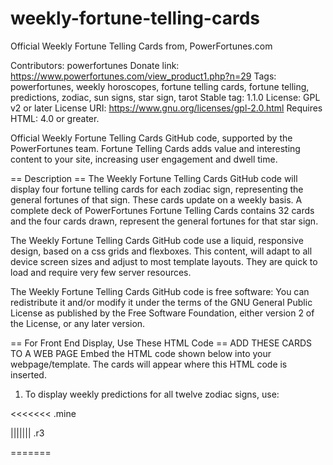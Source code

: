 # weekly-fortune-telling-cards
Official Weekly Fortune Telling Cards from, PowerFortunes.com

Contributors: powerfortunes
Donate link: https://www.powerfortunes.com/view_product1.php?n=29
Tags: powerfortunes, weekly horoscopes, fortune telling cards, fortune telling, predictions, zodiac, sun signs, star sign, tarot
Stable tag: 1.1.0
License: GPL v2 or later
License URI: https://www.gnu.org/licenses/gpl-2.0.html
Requires HTML: 4.0 or greater.

Official Weekly Fortune Telling Cards GitHub code, supported by the PowerFortunes team. Fortune Telling Cards adds value and interesting content to your site, increasing user engagement and dwell time.

== Description ==
The Weekly Fortune Telling Cards GitHub code will display four fortune telling cards for each zodiac sign, representing the general fortunes of that sign. These cards update on a weekly basis. A complete deck of PowerFortunes Fortune Telling Cards contains 32 cards and the four cards drawn, represent the general fortunes for that star sign.

The Weekly Fortune Telling Cards GitHub code use a liquid, responsive design, based on a css grids and flexboxes. This content, will adapt to all device screen sizes and adjust to most template layouts. They are quick to load and require very few server resources.

The Weekly Fortune Telling Cards GitHub code is free software: You can redistribute it and/or modify it under the terms of the GNU General Public License as published by the Free Software Foundation, either version 2 of the License, or any later version.

== For Front End Display, Use These HTML Code ==
ADD THESE CARDS TO A WEB PAGE
Embed the HTML code shown below into your webpage/template. The cards will appear where this HTML code is inserted.
 

1. To display weekly predictions for all twelve zodiac signs, use:
<!-- Start of Code for All 12 Zodiac Signs -->
<!-- Place this in the <HEAD> of your webpage: -->
<<<<<<< .mine
<script src="https://www.powerfortunes.com/amp/js/daily-fortunetellingcards.js"></script>
||||||| .r3
<script type="text/javascript" src="https://www.powerfortunes.com/amp/js/frame_siz_cli.js"></script>
=======
<!-- Place this in the <BODY> of your webpage: -->
<script>loadCards("weekly","");</script>
<div id="fortunetellingcards" style="position:relative;width:auto;height:100%;padding-top:2%;overflow:hidden;clear:both;"></div>
<!-- End of Code for Individual Zodiac Signs -->
== Frequently Asked Questions ==

If you don't see an answer to your question, please go to https://www.powerfortunes.com/fortunetellingcards.php or contact us through our Facebook page, https://www.facebook.com/astrologysign/ .

1. Why should I add these cards to my site?
If you carry a horoscope page, the large sections of text on such a page can be boring. Our cards add visual appeal and colour that make an ordinary horoscope page, stand out.

2. Are there any SEO benefits?
These cards are engaging, increase the number of returning users and their dwell time, all of which are known to have Google search ranking benefits.

3. How can they increase my site's revenue?
Providing more content on your webpages, will allow you more ad displaying opportunities. The combination of increasing user on-page time and user engagement, will increase the CPM and CPC of your ads and hence, the ad revenue generated by your horoscope pages, will increase.

4. When do the cards upadate?
The cards are updated every Monday at 09:00 IST, at PowerFortunes.com, Nahan, India.

5. What these cards?
They are derived from tarot cards. There are four suits, with eight cards in each suit, They originated in medieval Europe. These cards are most suitable for zodiac predictions because they don't require any interpretation. The meaning of each card and its meaning when grouped with other cards, is printed on the cardface. A user just has to read the card to understand what it means.

6. Will there be any loss of traffic, pagerank to my site?
This content does not result in a loss of traffic or pagerank, as this loads through asynchronous javascript. There are two hyperlinks that are provided so that a user can find out more information about the cards that they are viewing. As these links are 'No Follow' and open in new tabs, no users actually leave your site.

== Examples ==
See:
weekly-fotunetelling-cards_ind.html
weekly-fotunetelling-cards_all.html

== External Services ==

As explained above, the Weekly Fortune Telling Cards GitHub code are based on the PowerFortunes.com Fortune Telling Cards. Four fortune telling cards are generated everyday on the PowerFortunes.com servers, for each zodiac sign. This data is retrieved from the PowerFortunes.com servers and is used to display the content generated through this code through the url, https://www.powerfortunes.com/amp/weekly-fortunetelling-cards.php .

This code has been developed by PowerFortunes.com and all users of this code, are free to retrieve the data generated through this code and display the content so generated, in their Wordpress themes, as described above, without any copyright restrictions.

Presently there is no limitation on the amount of data that a user can retrieve from the PowerFortunes.com servers, through the url https://www.powerfortunes.com/amp/weekly-fortunetelling-cards.php, in order to run this GitHub code, in the manner described above.

PowerFortunes.com does not collect any user or tracking data, such as tracking cookies, pixels etc, through this GitHub code.

For more details about the code powering this GitHub code, please go to, https://www.powerfortunes.com/zodiac-sign-fortunetellingcards.php

The PowerFortunes.com privacy policy can be found at, https://www.powerfortunes.com/privacy-policy.php

This code is also available as a Wordpress plugin at, https://wordpress.org/plugins/weekly-fortune-telling-cards/

== Changelog ==
New version 1.1.0

== License ==

This file is part of the Weekly Fortune Telling Cards GitHub code.

The Weekly Fortune Telling Cards GitHub code is free software: you can redistribute it and/or modify it under the terms of the GNU General Public License as published by the Free Software Foundation, either version 2 of the License or (at your option) any later version.

The Weekly Fortune Telling Cards GitHub code is distributed in the hope that it will be useful, but WITHOUT ANY WARRANTY; without even the implied warranty of MERCHANTABILITY or FITNESS FOR A PARTICULAR PURPOSE. See the GNU General Public License for more details.

Get a copy of the GNU General Public License in <https://www.gnu.org/licenses/>.
